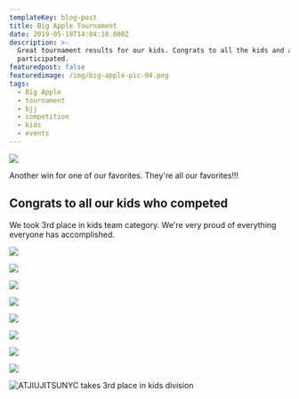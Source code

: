 ```yaml
---
templateKey: blog-post
title: Big Apple Tournament
date: 2019-05-19T14:04:10.000Z
description: >-
  Great tournament results for our kids. Congrats to all the kids and adults who
  participated.
featuredpost: false
featuredimage: /img/big-apple-pic-04.png
tags:
  - Big Apple
  - tournament
  - bjj
  - competition
  - kids
  - events
---
```

![](/img/big-apple-pic-12.png)

Another win for one of our favorites. They're all our favorites!!!

## Congrats to all our kids who competed

We took 3rd place in kids team category. We're very proud of everything everyone has accomplished.

![](/img/big-apple-pic-02.png)

![](/img/big-apple-pic-03.png)

![](/img/big-apple-pic-05.png)

![](/img/big-apple-pic-06.png)

![](/img/big-apple-pic-07.png)

![](/img/big-apple-pic-08.png)

![](/img/big-apple-pic-09.png)

![](/img/big-apple-pic-10.png)

![ATJIUJITSUNYC takes 3rd place in kids division](/img/big-apple-pic-01.png "We are the Champions :)")

